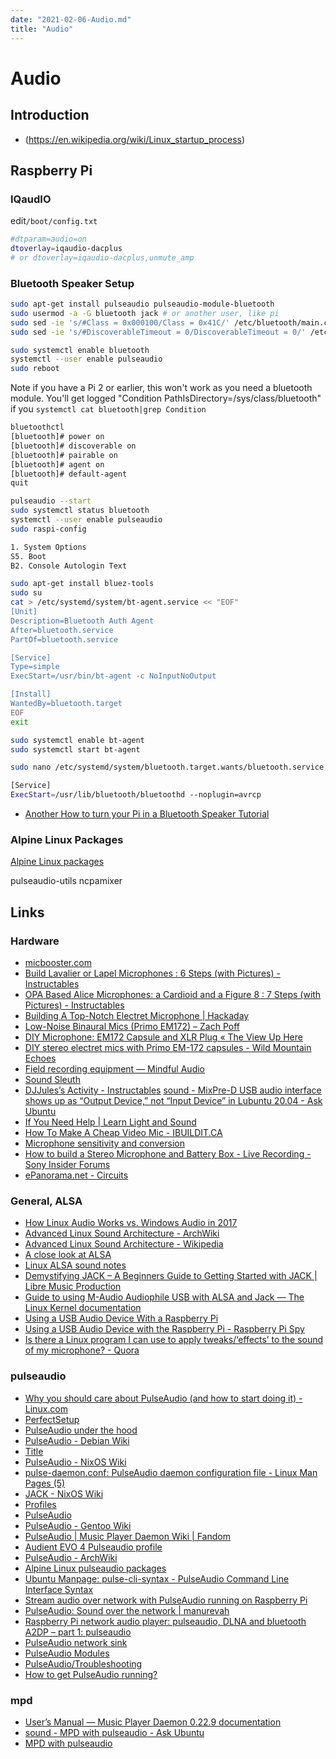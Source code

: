 ```yaml
---
date: "2021-02-06-Audio.md"
title: "Audio"
---
```


<!-- markdownlint-disable MD025 -->
# Audio
<!-- markdownlint-enable MD025 -->

## Introduction

<!-- markdownlint-disable MD034 -->
* (https://en.wikipedia.org/wiki/Linux_startup_process)
<!-- markdownlint-enable MD034 -->

## Raspberry Pi

### IQaudIO

edit`/boot/config.txt`

```bash
#dtparam=audio=on
dtoverlay=iqaudio-dacplus
# or dtoverlay=iqaudio-dacplus,unmute_amp
```

### Bluetooth Speaker Setup

```bash
sudo apt-get install pulseaudio pulseaudio-module-bluetooth
sudo usermod -a -G bluetooth jack # or another user, like pi
sudo sed -ie 's/#Class = 0x000100/Class = 0x41C/' /etc/bluetooth/main.conf
sudo sed -ie 's/#DiscoverableTimeout = 0/DiscoverableTimeout = 0/' /etc/bluetooth/main.conf
```

```bash
sudo systemctl enable bluetooth
systemctl --user enable pulseaudio
sudo reboot
```

Note if you have a Pi 2 or earlier, this won't work as you need a bluetooth module. You'll get logged "Condition PathIsDirectory=/sys/class/bluetooth" if you `systemctl cat bluetooth|grep Condition`

```bash
bluetoothctl
[bluetooth]# power on
[bluetooth]# discoverable on
[bluetooth]# pairable on
[bluetooth]# agent on
[bluetooth]# default-agent
quit
```

```bash
pulseaudio --start
sudo systemctl status bluetooth
systemctl --user enable pulseaudio
sudo raspi-config
```

```bash
1. System Options
S5. Boot
B2. Console Autologin Text
```

```bash
sudo apt-get install bluez-tools
sudo su
cat > /etc/systemd/system/bt-agent.service << "EOF"
[Unit]
Description=Bluetooth Auth Agent
After=bluetooth.service
PartOf=bluetooth.service

[Service]
Type=simple
ExecStart=/usr/bin/bt-agent -c NoInputNoOutput

[Install]
WantedBy=bluetooth.target
EOF
exit
```

```bash
sudo systemctl enable bt-agent
sudo systemctl start bt-agent
```

```bash
sudo nano /etc/systemd/system/bluetooth.target.wants/bluetooth.service
```

```bash
[Service]
ExecStart=/usr/lib/bluetooth/bluetoothd --noplugin=avrcp
```

* [Another How to turn your Pi in a Bluetooth Speaker Tutorial](https://www.raspberrypi.org/forums/viewtopic.php?f=35&t=235519&sid=551d4a5322b4e6eaa3343696e3355684)

### Alpine Linux Packages

[Alpine Linux packages](https://pkgs.alpinelinux.org/packages?name=*pulseaudio*&branch=edge&arch=aarch64)

pulseaudio-utils
ncpamixer

## Links

### Hardware

* [micbooster.com](https://micbooster.com)
* [Build Lavalier or Lapel Microphones : 6 Steps (with Pictures) - Instructables](https://www.instructables.com/Build-Lavalier-or-Lapel-Microphones/)
* [OPA Based Alice Microphones: a Cardioid and a Figure 8 : 7 Steps (with Pictures) - Instructables](https://www.instructables.com/OPA-Based-Alice-Microphones-a-Cardioid-and-a-Figur/)
* [Building A Top-Notch Electret Microphone | Hackaday](https://hackaday.com/2020/11/02/building-a-top-notch-electret-microphone/)
* [Low-Noise Binaural Mics (Primo EM172) – Zach Poff](https://www.zachpoff.com/resources/low-noise-binaural-mics-primo-em172/)
* [DIY Microphone: EM172 Capsule and XLR Plug « The View Up Here](https://tombenedict.wordpress.com/2016/03/05/diy-microphone-em172-capsule-and-xlr-plug/)
* [DIY stereo electret mics with Primo EM-172 capsules - Wild Mountain Echoes](https://www.wildmountainechoes.com/equipment/diy-stereo-electret-mics-primo-em-172-capsules/)
* [Field recording equipment — Mindful Audio](https://mindful-audio.com/gear)
* [Sound Sleuth](https://www.youtube.com/channel/UCiuE4ei2UdD9zb4uQbf9wZw/videos)
* [DJJules’s Activity - Instructables](https://www.instructables.com/member/DJJules/)
[sound - MixPre-D USB audio interface shows up as “Output Device,” not “Input Device” in Lubuntu 20.04 - Ask Ubuntu](https://askubuntu.com/questions/1281404/mixpre-d-usb-audio-interface-shows-up-as-output-device-not-input-device-in)
* [If You Need Help | Learn Light and Sound](https://school.learnlightandsound.com/courses/194387/lectures/16830377)
* [How To Make A Cheap Video Mic - IBUILDIT.CA](https://ibuildit.ca/projects/low-cost-microphone/)
* [Microphone sensitivity and conversion](http://www.sengpielaudio.com/calculator-transferfactor.htm)
* [How to build a Stereo Microphone and Battery Box - Live Recording - Sony Insider Forums](http://forums.sonyinsider.com/topic/14343-how-to-build-a-stereo-microphone-and-battery-box/)
* [ePanorama.net - Circuits](https://www.epanorama.net/circuits/microphone_powering.html)

### General, ALSA

* [How Linux Audio Works vs. Windows Audio in 2017](https://www.learndigitalaudio.com/how-linux-audio-works-vs-windows-audio-2017)
* [Advanced Linux Sound Architecture - ArchWiki](https://wiki.archlinux.org/index.php/Advanced_Linux_Sound_Architecture)
* [Advanced Linux Sound Architecture - Wikipedia](https://en.wikipedia.org/wiki/Advanced_Linux_Sound_Architecture#Concepts)
* [A close look at ALSA](https://www.volkerschatz.com/noise/alsa.html)
* [Linux ALSA sound notes](http://www.sabi.co.uk/Notes/linuxSoundALSA.html)
* [Demystifying JACK – A Beginners Guide to Getting Started with JACK | Libre Music Production](https://linuxaudio.github.io/libremusicproduction/html/articles/demystifying-jack-%e2%80%93-beginners-guide-getting-started-jack.html)
* [Guide to using M-Audio Audiophile USB with ALSA and Jack — The Linux Kernel documentation](https://www.kernel.org/doc/html/latest/sound/cards/audiophile-usb.html)
* [Using a USB Audio Device With a Raspberry Pi](https://computers.tutsplus.com/articles/using-a-usb-audio-device-with-a-raspberry-pi—mac-55876)
* [Using a USB Audio Device with the Raspberry Pi - Raspberry Pi Spy](https://www.raspberrypi-spy.co.uk/2019/06/using-a-usb-audio-device-with-the-raspberry-pi/)
* [Is there a Linux program I can use to apply tweaks/‘effects’ to the sound of my microphone? - Quora](https://www.quora.com/Is-there-a-Linux-program-I-can-use-to-apply-tweaks-effects-to-the-sound-of-my-microphone)

### pulseaudio

* [Why you should care about PulseAudio (and how to start doing it) - Linux.com](https://www.linux.com/news/why-you-should-care-about-pulseaudio-and-how-start-doing-it/)
* [PerfectSetup](https://www.freedesktop.org/wiki/Software/PulseAudio/Documentation/User/PerfectSetup/)
* [PulseAudio under the hood](http://gavv.github.io/articles/pulseaudio-under-the-hood/)
* [PulseAudio - Debian Wiki](https://wiki.debian.org/PulseAudio)
* [Title](https://upload.wikimedia.org/wikipedia/commons/thumb/0/00/Pulseaudio-diagram.svg/1000px-Pulseaudio-diagram.svg.png)
* [PulseAudio - NixOS Wiki](https://nixos.wiki/wiki/PulseAudio)
* [pulse-daemon.conf: PulseAudio daemon configuration file - Linux Man Pages (5)](https://www.systutorials.com/docs/linux/man/5-pulse-daemon.conf/)
* [JACK - NixOS Wiki](https://nixos.wiki/wiki/JACK)
* [Profiles](https://www.freedesktop.org/wiki/Software/PulseAudio/Backends/ALSA/Profiles/)
* [PulseAudio](https://www.freedesktop.org/wiki/Software/PulseAudio/)
* [PulseAudio - Gentoo Wiki](https://wiki.gentoo.org/wiki/PulseAudio)
* [PulseAudio | Music Player Daemon Wiki | Fandom](https://mpd.fandom.com/wiki/PulseAudio)
* [Audient EVO 4 Pulseaudio profile](https://writepermission.com/evo4-pulseaudio-profile.html)
* [PulseAudio - ArchWiki](https://wiki.archlinux.org/title/PulseAudio)
* [Alpine Linux pulseaudio packages](https://pkgs.alpinelinux.org/packages?name=*pulseaudio*&branch=edge&arch=aarch64)
* [Ubuntu Manpage: pulse-cli-syntax - PulseAudio Command Line Interface Syntax](http://manpages.ubuntu.com/manpages/bionic/man5/pulse-cli-syntax.5.html)
* [Stream audio over network with PulseAudio running on Raspberry Pi](https://blog.stigok.com/2018/09/17/pi-pulseaudio-network-stream-audio-linux.html)
* [PulseAudio: Sound over the network | manurevah](https://manurevah.com/blah/en/p/PulseAudio-Sound-over-the-network)
* [Raspberry Pi network audio player: pulseaudio, DLNA and bluetooth A2DP – part 1: pulseaudio](https://rootprompt.apatsch.net/2013/02/20/raspberry-pi-network-audio-player-pulseaudio-dlna-and-bluetooth-a2dp-part-1-pulseaudio/)
* [PulseAudio network sink](https://www.raspberrypi.org/forums/viewtopic.php?t=11124)
* [PulseAudio Modules](https://www.freedesktop.org/wiki/Software/PulseAudio/Documentation/User/Modules/#module-native-protocol-unixtcp)
* [PulseAudio/Troubleshooting](https://wiki.archlinux.org/title/PulseAudio/Troubleshooting#Bluetooth)
* [How to get PulseAudio running?](https://raspberrypi.stackexchange.com/questions/639/how-to-get-pulseaudio-running)

### mpd

* [User’s Manual — Music Player Daemon 0.22.9 documentation](https://mpd.readthedocs.io/en/stable/user.html#starting-and-stopping-mpd)
* [sound - MPD with pulseaudio - Ask Ubuntu](https://askubuntu.com/questions/555103/mpd-with-pulseaudio)
* [MPD with pulseaudio](https://askubuntu.com/questions/555103/mpd-with-pulseaudio)
